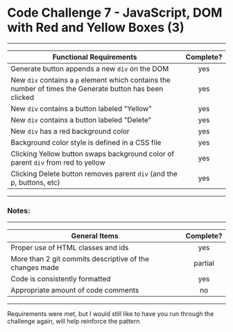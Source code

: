 # Code Challenge 7 - JavaScript, DOM with Red and Yellow Boxes (3)

---

| Functional Requirements                                                                                  | Complete? |
| -------------------------------------------------------------------------------------------------------- | :-------: |
| Generate button appends a new `div` on the DOM                                                           |    yes    |
| New `div` contains a `p` element which contains the number of times the Generate button has been clicked |    yes    |
| New `div` contains a button labeled "Yellow"                                                             |    yes    |
| New `div` contains a button labeled "Delete"                                                             |    yes    |
| New `div` has a red background color                                                                     |    yes    |
| Background color style is defined in a CSS file                                                          |    yes    |
| Clicking Yellow button swaps background color of parent `div` from red to yellow                         |    yes    |
| Clicking Delete button removes parent `div` (and the p, buttons, etc)                                    |    yes    |

---

### Notes:

---

| General Items                                           | Complete? |
| ------------------------------------------------------- | :-------: |
| Proper use of HTML classes and ids                      |    yes    |
| More than 2 git commits descriptive of the changes made |  partial  |
| Code is consistently formatted                          |    yes    |
| Appropriate amount of code comments                     |    no     |

---

Requirements were met, but I would still like to have you run through the challenge again, will help reinforce the pattern
